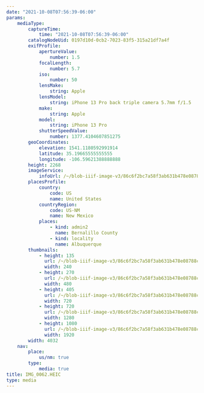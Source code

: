```yaml
---
date: "2021-10-08T07:56:39-06:00"
params:
    mediaType:
        captureTime:
            time: "2021-10-08T07:56:39-06:00"
        catalogNodeUid: 0197d10d-0cb2-7023-83f5-315a21df7a4f
        exifProfile:
            apertureValue:
                number: 1.5
            focalLength:
                number: 5.7
            iso:
                number: 50
            lensMake:
                string: Apple
            lensModel:
                string: iPhone 13 Pro back triple camera 5.7mm f/1.5
            make:
                string: Apple
            model:
                string: iPhone 13 Pro
            shutterSpeedValue:
                number: 1377.4104607851275
        geoCoordinates:
            elevation: 1541.1180592991914
            latitude: 35.19665555555555
            longitude: -106.59621388888888
        height: 2268
        imageService:
            infoUrl: /~/blob-iiif-image-v3/86c6f2bc7a58f3ab631b478e08788c189497a588db2ca7ee6ff7b641a89d5810/info.json
        placesProfile:
            country:
                code: US
                name: United States
            countryRegion:
                code: US-NM
                name: New Mexico
            places:
                - kind: admin2
                  name: Bernalillo County
                - kind: locality
                  name: Albuquerque
        thumbnails:
            - height: 135
              url: /~/blob-iiif-image-v3/86c6f2bc7a58f3ab631b478e08788c189497a588db2ca7ee6ff7b641a89d5810/full/240%2C135/0/default.jpg
              width: 240
            - height: 270
              url: /~/blob-iiif-image-v3/86c6f2bc7a58f3ab631b478e08788c189497a588db2ca7ee6ff7b641a89d5810/full/480%2C270/0/default.jpg
              width: 480
            - height: 405
              url: /~/blob-iiif-image-v3/86c6f2bc7a58f3ab631b478e08788c189497a588db2ca7ee6ff7b641a89d5810/full/720%2C405/0/default.jpg
              width: 720
            - height: 720
              url: /~/blob-iiif-image-v3/86c6f2bc7a58f3ab631b478e08788c189497a588db2ca7ee6ff7b641a89d5810/full/1280%2C720/0/default.jpg
              width: 1280
            - height: 1080
              url: /~/blob-iiif-image-v3/86c6f2bc7a58f3ab631b478e08788c189497a588db2ca7ee6ff7b641a89d5810/full/1920%2C1080/0/default.jpg
              width: 1920
        width: 4032
    nav:
        place:
            us/nm: true
        type:
            media: true
title: IMG_0062.HEIC
type: media
---
```

